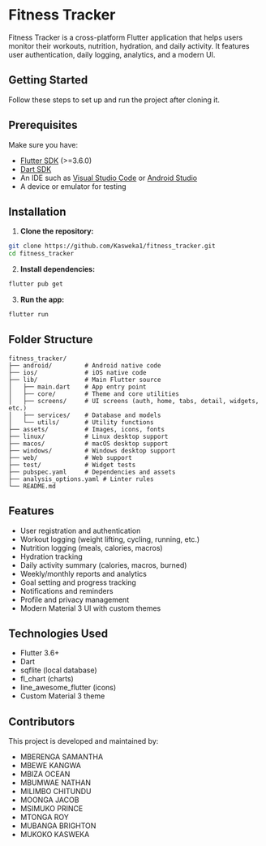 # Fitness Tracker


Fitness Tracker is a cross-platform Flutter application that helps users monitor their workouts, nutrition, hydration, and daily activity. It features user authentication, daily logging, analytics, and a modern UI.

## Getting Started

Follow these steps to set up and run the project after cloning it.


## Prerequisites

Make sure you have:
- [Flutter SDK](https://docs.flutter.dev/get-started/install) (>=3.6.0)
- [Dart SDK](https://dart.dev/get-dart)
- An IDE such as [Visual Studio Code](https://code.visualstudio.com/) or [Android Studio](https://developer.android.com/studio)
- A device or emulator for testing


## Installation

1. **Clone the repository:**
  ```bash
  git clone https://github.com/Kasweka1/fitness_tracker.git
  cd fitness_tracker
  ```
2. **Install dependencies:**
  ```bash
  flutter pub get
  ```
3. **Run the app:**
  ```bash
  flutter run
  ```

## Folder Structure

```
fitness_tracker/
├── android/         # Android native code
├── ios/             # iOS native code
├── lib/             # Main Flutter source
│   ├── main.dart    # App entry point
│   ├── core/        # Theme and core utilities
│   ├── screens/     # UI screens (auth, home, tabs, detail, widgets, etc.)
│   ├── services/    # Database and models
│   └── utils/       # Utility functions
├── assets/          # Images, icons, fonts
├── linux/           # Linux desktop support
├── macos/           # macOS desktop support
├── windows/         # Windows desktop support
├── web/             # Web support
├── test/            # Widget tests
├── pubspec.yaml     # Dependencies and assets
├── analysis_options.yaml # Linter rules
└── README.md
```

## Features

- User registration and authentication
- Workout logging (weight lifting, cycling, running, etc.)
- Nutrition logging (meals, calories, macros)
- Hydration tracking
- Daily activity summary (calories, macros, burned)
- Weekly/monthly reports and analytics
- Goal setting and progress tracking
- Notifications and reminders
- Profile and privacy management
- Modern Material 3 UI with custom themes

## Technologies Used

- Flutter 3.6+
- Dart
- sqflite (local database)
- fl_chart (charts)
- line_awesome_flutter (icons)
- Custom Material 3 theme

## Contributors

This project is developed and maintained by:

- MBERENGA SAMANTHA
- MBEWE KANGWA
- MBIZA OCEAN
- MBUMWAE NATHAN
- MILIMBO CHITUNDU
- MOONGA JACOB
- MSIMUKO PRINCE
- MTONGA ROY
- MUBANGA BRIGHTON
- MUKOKO KASWEKA
